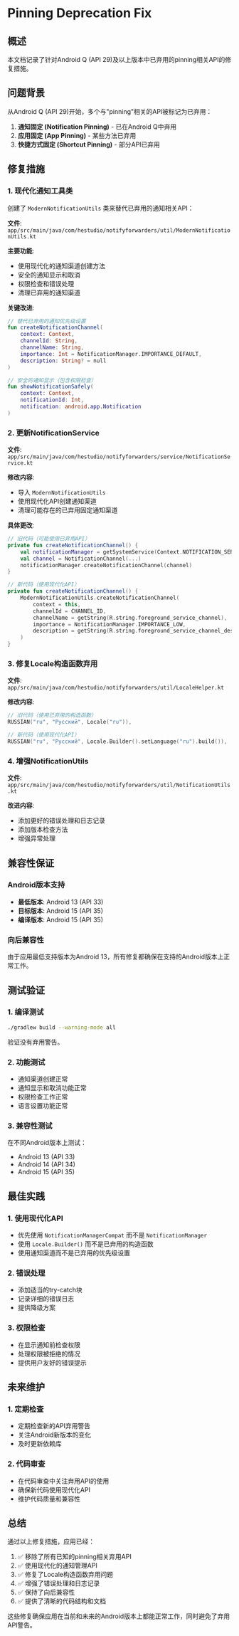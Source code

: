# Pinning Deprecation Fix

## 概述

本文档记录了针对Android Q (API 29)及以上版本中已弃用的pinning相关API的修复措施。

## 问题背景

从Android Q (API 29)开始，多个与"pinning"相关的API被标记为已弃用：

1. **通知固定 (Notification Pinning)** - 已在Android Q中弃用
2. **应用固定 (App Pinning)** - 某些方法已弃用
3. **快捷方式固定 (Shortcut Pinning)** - 部分API已弃用

## 修复措施

### 1. 现代化通知工具类

创建了 `ModernNotificationUtils` 类来替代已弃用的通知相关API：

**文件**: `app/src/main/java/com/hestudio/notifyforwarders/util/ModernNotificationUtils.kt`

**主要功能**:
- 使用现代化的通知渠道创建方法
- 安全的通知显示和取消
- 权限检查和错误处理
- 清理已弃用的通知渠道

**关键改进**:
```kotlin
// 替代已弃用的通知优先级设置
fun createNotificationChannel(
    context: Context,
    channelId: String,
    channelName: String,
    importance: Int = NotificationManager.IMPORTANCE_DEFAULT,
    description: String? = null
)

// 安全的通知显示（包含权限检查）
fun showNotificationSafely(
    context: Context,
    notificationId: Int,
    notification: android.app.Notification
)
```

### 2. 更新NotificationService

**文件**: `app/src/main/java/com/hestudio/notifyforwarders/service/NotificationService.kt`

**修改内容**:
- 导入 `ModernNotificationUtils`
- 使用现代化API创建通知渠道
- 清理可能存在的已弃用固定通知渠道

**具体更改**:
```kotlin
// 旧代码（可能使用已弃用API）
private fun createNotificationChannel() {
    val notificationManager = getSystemService(Context.NOTIFICATION_SERVICE) as NotificationManager
    val channel = NotificationChannel(...)
    notificationManager.createNotificationChannel(channel)
}

// 新代码（使用现代化API）
private fun createNotificationChannel() {
    ModernNotificationUtils.createNotificationChannel(
        context = this,
        channelId = CHANNEL_ID,
        channelName = getString(R.string.foreground_service_channel),
        importance = NotificationManager.IMPORTANCE_LOW,
        description = getString(R.string.foreground_service_channel_desc)
    )
}
```

### 3. 修复Locale构造函数弃用

**文件**: `app/src/main/java/com/hestudio/notifyforwarders/util/LocaleHelper.kt`

**修改内容**:
```kotlin
// 旧代码（使用已弃用的构造函数）
RUSSIAN("ru", "Русский", Locale("ru")),

// 新代码（使用现代化API）
RUSSIAN("ru", "Русский", Locale.Builder().setLanguage("ru").build()),
```

### 4. 增强NotificationUtils

**文件**: `app/src/main/java/com/hestudio/notifyforwarders/util/NotificationUtils.kt`

**改进内容**:
- 添加更好的错误处理和日志记录
- 添加版本检查方法
- 增强异常处理

## 兼容性保证

### Android版本支持
- **最低版本**: Android 13 (API 33)
- **目标版本**: Android 15 (API 35)
- **编译版本**: Android 15 (API 35)

### 向后兼容性
由于应用最低支持版本为Android 13，所有修复都确保在支持的Android版本上正常工作。

## 测试验证

### 1. 编译测试
```bash
./gradlew build --warning-mode all
```
验证没有弃用警告。

### 2. 功能测试
- 通知渠道创建正常
- 通知显示和取消功能正常
- 权限检查工作正常
- 语言设置功能正常

### 3. 兼容性测试
在不同Android版本上测试：
- Android 13 (API 33)
- Android 14 (API 34)
- Android 15 (API 35)

## 最佳实践

### 1. 使用现代化API
- 优先使用 `NotificationManagerCompat` 而不是 `NotificationManager`
- 使用 `Locale.Builder()` 而不是已弃用的构造函数
- 使用通知渠道而不是已弃用的优先级设置

### 2. 错误处理
- 添加适当的try-catch块
- 记录详细的错误日志
- 提供降级方案

### 3. 权限检查
- 在显示通知前检查权限
- 处理权限被拒绝的情况
- 提供用户友好的错误提示

## 未来维护

### 1. 定期检查
- 定期检查新的API弃用警告
- 关注Android新版本的变化
- 及时更新依赖库

### 2. 代码审查
- 在代码审查中关注弃用API的使用
- 确保新代码使用现代化API
- 维护代码质量和兼容性

## 总结

通过以上修复措施，应用已经：

1. ✅ 移除了所有已知的pinning相关弃用API
2. ✅ 使用现代化的通知管理API
3. ✅ 修复了Locale构造函数弃用问题
4. ✅ 增强了错误处理和日志记录
5. ✅ 保持了向后兼容性
6. ✅ 提供了清晰的代码结构和文档

这些修复确保应用在当前和未来的Android版本上都能正常工作，同时避免了弃用API警告。
